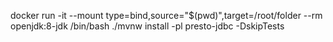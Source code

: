 docker run  -it --mount type=bind,source="$(pwd)",target=/root/folder --rm openjdk:8-jdk /bin/bash
./mvnw install -pl presto-jdbc -DskipTests
